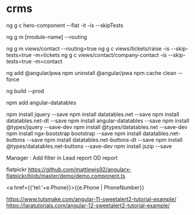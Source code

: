 # crms
ng g c hero-component --flat -it -is --skipTests

ng g m [module-name] --routing

ng g m views/contact --routing=true 
ng g c views/tickets/raise -is --skip-tests=true -m=tickets
ng g c views/contact/company-contact -is --skip-tests=true -m=contact

ng add @angular/pwa
npm uninstall @angular/pwa
npm cache clean --force

ng build --prod

npm add angular-datatables

npm install jquery --save
npm install datatables.net --save
npm install datatables.net-dt --save
npm install angular-datatables --save
npm install @types/jquery --save-dev
npm install @types/datatables.net --save-dev
npm install ngx-bootstrap bootstrap --save
npm install datatables.net-buttons --save
npm install datatables.net-buttons-dt --save
npm install @types/datatables.net-buttons --save-dev
npm install jszip --save

Manager :
Add filter in Lead report
OD report

flatpickr
https://github.com/mattlewis92/angularx-flatpickr/blob/master/demo/demo.component.ts

<a href={{'tel:'+e.Phone}}>{{e.Phone | PhoneNumber}}</a>


https://www.tutsmake.com/angular-11-sweetalert2-tutorial-example/
https://laratutorials.com/angular-12-sweetalert2-tutorial-example/
